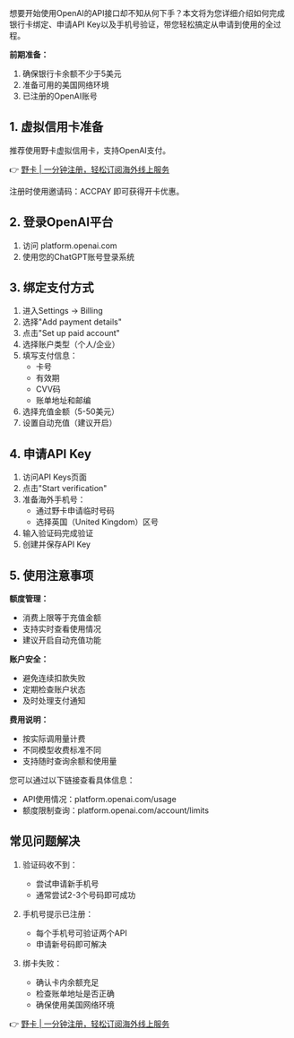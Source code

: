 想要开始使用OpenAI的API接口却不知从何下手？本文将为您详细介绍如何完成银行卡绑定、申请API Key以及手机号验证，带您轻松搞定从申请到使用的全过程。

**前期准备：**

1. 确保银行卡余额不少于5美元
2. 准备可用的美国网络环境
3. 已注册的OpenAI账号

## 1. 虚拟信用卡准备

推荐使用野卡虚拟信用卡，支持OpenAI支付。

👉 [野卡 | 一分钟注册，轻松订阅海外线上服务](https://bit.ly/bewildcard)

注册时使用邀请码：ACCPAY 即可获得开卡优惠。

## 2. 登录OpenAI平台

1. 访问 platform.openai.com
2. 使用您的ChatGPT账号登录系统

## 3. 绑定支付方式

1. 进入Settings -> Billing
2. 选择"Add payment details"
3. 点击"Set up paid account"
4. 选择账户类型（个人/企业）
5. 填写支付信息：
   - 卡号
   - 有效期
   - CVV码
   - 账单地址和邮编
6. 选择充值金额（5-50美元）
7. 设置自动充值（建议开启）

## 4. 申请API Key

1. 访问API Keys页面
2. 点击"Start verification"
3. 准备海外手机号：
   - 通过野卡申请临时号码
   - 选择英国（United Kingdom）区号
4. 输入验证码完成验证
5. 创建并保存API Key

## 5. 使用注意事项

**额度管理：**
- 消费上限等于充值金额
- 支持实时查看使用情况
- 建议开启自动充值功能

**账户安全：**
- 避免连续扣款失败
- 定期检查账户状态
- 及时处理支付通知

**费用说明：**
- 按实际调用量计费
- 不同模型收费标准不同
- 支持随时查询余额和使用量

您可以通过以下链接查看具体信息：
- API使用情况：platform.openai.com/usage
- 额度限制查询：platform.openai.com/account/limits

## 常见问题解决

1. 验证码收不到：
   - 尝试申请新手机号
   - 通常尝试2-3个号码即可成功

2. 手机号提示已注册：
   - 每个手机号可验证两个API
   - 申请新号码即可解决

3. 绑卡失败：
   - 确认卡内余额充足
   - 检查账单地址是否正确
   - 确保使用美国网络环境

👉 [野卡 | 一分钟注册，轻松订阅海外线上服务](https://bit.ly/bewildcard)